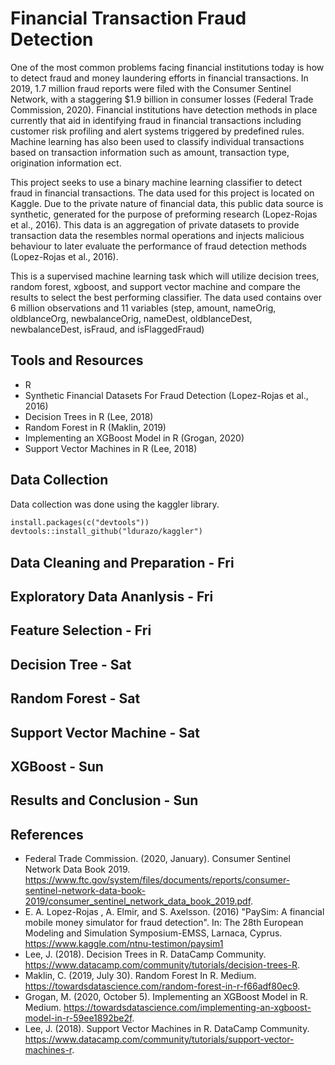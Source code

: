 # Financial Transaction Fraud Detection

One of the most common problems facing financial institutions today is how to detect fraud and money laundering efforts in financial transactions. In 2019, 1.7 million fraud reports were filed with the Consumer Sentinel Network, with a staggering $1.9 billion in consumer losses (Federal Trade Commission, 2020). Financial institutions have detection methods in place currently that aid in identifying fraud in financial transactions including customer risk profiling and alert systems triggered by predefined rules. Machine learning has also been used to classify individual transactions based on transaction information such as amount, transaction type, origination information ect. 

This project seeks to use a binary machine learning classifier to detect fraud in financial transactions. The data used for this project is located on Kaggle. Due to the private nature of financial data, this public data source is synthetic, generated for the purpose of preforming research (Lopez-Rojas et al., 2016). This data is an aggregation of private datasets to provide transaction data the resembles normal operations and injects malicious behaviour to later evaluate the performance of fraud detection methods (Lopez-Rojas et al., 2016).

This is a supervised machine learning task which will utilize decision trees, random forest, xgboost, and support vector machine and compare the results to select the best performing classifier. The data used contains over 6 million observations and 11 variables (step, amount, nameOrig, oldblanceOrg, newbalanceOrig, nameDest, oldblanceDest, newbalanceDest, isFraud, and isFlaggedFraud)



## Tools and Resources

- R
- Synthetic Financial Datasets For Fraud Detection (Lopez-Rojas et al., 2016)
- Decision Trees in R (Lee, 2018)
- Random Forest in R (Maklin, 2019)
- Implementing an XGBoost Model in R (Grogan, 2020)
- Support Vector Machines in R (Lee, 2018)

## Data Collection

Data collection was done using the kaggler library. 

```html
install.packages(c("devtools"))
devtools::install_github("ldurazo/kaggler")
```


## Data Cleaning and Preparation - Fri



## Exploratory Data Ananlysis - Fri



## Feature Selection - Fri



## Decision Tree - Sat



## Random Forest - Sat



## Support Vector Machine - Sat



## XGBoost - Sun




## Results and Conclusion - Sun



## References
- Federal Trade Commission. (2020, January). Consumer Sentinel Network Data Book 2019. https://www.ftc.gov/system/files/documents/reports/consumer-sentinel-network-data-book-2019/consumer_sentinel_network_data_book_2019.pdf. 
- E. A. Lopez-Rojas , A. Elmir, and S. Axelsson. (2016) "PaySim: A financial mobile money simulator for fraud detection". In: The 28th European Modeling and Simulation Symposium-EMSS, Larnaca, Cyprus. https://www.kaggle.com/ntnu-testimon/paysim1
- Lee, J. (2018). Decision Trees in R. DataCamp Community. https://www.datacamp.com/community/tutorials/decision-trees-R. 
- Maklin, C. (2019, July 30). Random Forest In R. Medium. https://towardsdatascience.com/random-forest-in-r-f66adf80ec9. 
- Grogan, M. (2020, October 5). Implementing an XGBoost Model in R. Medium. https://towardsdatascience.com/implementing-an-xgboost-model-in-r-59ee1892be2f. 
- Lee, J. (2018). Support Vector Machines in R. DataCamp Community. https://www.datacamp.com/community/tutorials/support-vector-machines-r. 
